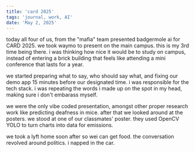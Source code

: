 ```yaml
---
title: 'card 2025'
tags: 'journal, work, AI'
date: 'May 2, 2025'
---
```


today all four of us, from the "mafia" team presented badgermole ai for CARD 2025. we took waymo to present on the main campus. this is my 3rd time being there. i was thinking how nice it would be to study on campus, instead of entering a brick building that feels like attending a mini conference that lasts for a year.

we started preparing what to say, who should say what, and fixing our demo app 15 minutes before our designated time. i was responsible for the tech stack. i was repeating the words i made up on the spot in my head, making sure i don't embarass myself.

we were the only vibe coded presentation, amongst other proper research work like predicting deafness in mice. after that we looked around at the posters. we stood at one of our classmates' poster. they used OpenCV YOLO to turn charts into data for emissions.

we took a lyft home soon after so wei can get food. the conversation revolved around politics. i napped in the car.
